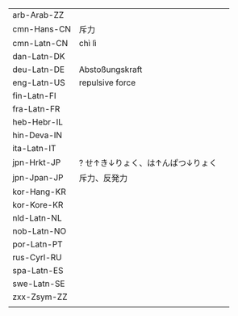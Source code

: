 | | | |
|-|-|-|
| arb-Arab-ZZ |  |  |
| cmn-Hans-CN | 斥力 |  |
| cmn-Latn-CN | chì lì |  |
| dan-Latn-DK |  |  |
| deu-Latn-DE | Abstoßungskraft |  |
| eng-Latn-US | repulsive force |  |
| fin-Latn-FI |  |  |
| fra-Latn-FR |  |  |
| heb-Hebr-IL |  |  |
| hin-Deva-IN |  |  |
| ita-Latn-IT |  |  |
| jpn-Hrkt-JP | ? せ↑き↓りょく、は↑んぱつ↓りょく |  |
| jpn-Jpan-JP | 斥力、反発力 |  |
| kor-Hang-KR |  |  |
| kor-Kore-KR |  |  |
| nld-Latn-NL |  |  |
| nob-Latn-NO |  |  |
| por-Latn-PT |  |  |
| rus-Cyrl-RU |  |  |
| spa-Latn-ES |  |  |
| swe-Latn-SE |  |  |
| zxx-Zsym-ZZ |  |  |
|  |  |  |
